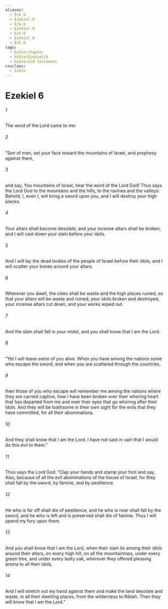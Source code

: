 ```yaml
---
aliases:
  - Ezk 6
  - Ezekiel.6
  - Ezk.6
  - Ezekiel-6
  - Ezk-6
  - Ezekiel_6
  - Ezk_6
tags:
  - bible/chapter
  - bible/Ezekiel/6
  - bible/old testament
cssclass:
  - bible
---
```


# Ezekiel 6

###### 1
The word of the Lord came to me:
###### 2
“Son of man, set your face toward the mountains of Israel, and prophesy against them,
###### 3
and say, You mountains of Israel, hear the word of the Lord God! Thus says the Lord God to the mountains and the hills, to the ravines and the valleys: Behold, I, even I, will bring a sword upon you, and I will destroy your high places.
###### 4
Your altars shall become desolate, and your incense altars shall be broken, and I will cast down your slain before your idols.
###### 5
And I will lay the dead bodies of the people of Israel before their idols, and I will scatter your bones around your altars.
###### 6
Wherever you dwell, the cities shall be waste and the high places ruined, so that your altars will be waste and ruined, your idols broken and destroyed, your incense altars cut down, and your works wiped out.
###### 7
And the slain shall fall in your midst, and you shall know that I am the Lord.
###### 8
“Yet I will leave some of you alive. When you have among the nations some who escape the sword, and when you are scattered through the countries,
###### 9
then those of you who escape will remember me among the nations where they are carried captive, how I have been broken over their whoring heart that has departed from me and over their eyes that go whoring after their idols. And they will be loathsome in their own sight for the evils that they have committed, for all their abominations.
###### 10
And they shall know that I am the Lord. I have not said in vain that I would do this evil to them.”
###### 11
Thus says the Lord God: “Clap your hands and stamp your foot and say, Alas, because of all the evil abominations of the house of Israel, for they shall fall by the sword, by famine, and by pestilence.
###### 12
He who is far off shall die of pestilence, and he who is near shall fall by the sword, and he who is left and is preserved shall die of famine. Thus I will spend my fury upon them.
###### 13
And you shall know that I am the Lord, when their slain lie among their idols around their altars, on every high hill, on all the mountaintops, under every green tree, and under every leafy oak, wherever they offered pleasing aroma to all their idols.
###### 14
And I will stretch out my hand against them and make the land desolate and waste, in all their dwelling places, from the wilderness to Riblah. Then they will know that I am the Lord.”


